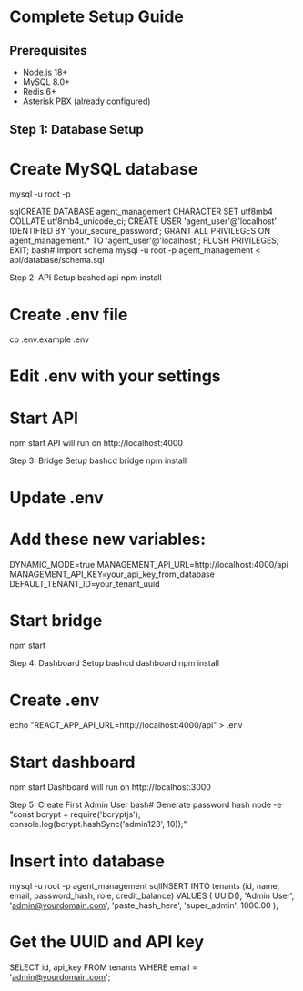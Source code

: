 # Complete Setup Guide

## Prerequisites

- Node.js 18+
- MySQL 8.0+
- Redis 6+
- Asterisk PBX (already configured)

## Step 1: Database Setup

# Create MySQL database
mysql -u root -p

sqlCREATE DATABASE agent_management CHARACTER SET utf8mb4 COLLATE utf8mb4_unicode_ci;
CREATE USER 'agent_user'@'localhost' IDENTIFIED BY 'your_secure_password';
GRANT ALL PRIVILEGES ON agent_management.* TO 'agent_user'@'localhost';
FLUSH PRIVILEGES;
EXIT;
bash# Import schema
mysql -u root -p agent_management < api/database/schema.sql

Step 2: API Setup
bashcd api
npm install

# Create .env file
cp .env.example .env
# Edit .env with your settings

# Start API
npm start
API will run on http://localhost:4000

Step 3: Bridge Setup
bashcd bridge
npm install

# Update .env
# Add these new variables:
DYNAMIC_MODE=true
MANAGEMENT_API_URL=http://localhost:4000/api
MANAGEMENT_API_KEY=your_api_key_from_database
DEFAULT_TENANT_ID=your_tenant_uuid

# Start bridge
npm start

Step 4: Dashboard Setup
bashcd dashboard
npm install

# Create .env
echo "REACT_APP_API_URL=http://localhost:4000/api" > .env

# Start dashboard
npm start
Dashboard will run on http://localhost:3000

Step 5: Create First Admin User
bash# Generate password hash
node -e "const bcrypt = require('bcryptjs'); console.log(bcrypt.hashSync('admin123', 10));"

# Insert into database
mysql -u root -p agent_management
sqlINSERT INTO tenants (id, name, email, password_hash, role, credit_balance) 
VALUES (
    UUID(), 
    'Admin User', 
    'admin@yourdomain.com', 
    'paste_hash_here',
    'super_admin',
    1000.00
);

# Get the UUID and API key
SELECT id, api_key FROM tenants WHERE email = 'admin@yourdomain.com';